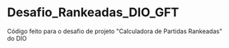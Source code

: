# Desafio_Rankeadas_DIO_GFT
 Código feito para o desafio de projeto "Calculadora de Partidas Rankeadas" do DIO
